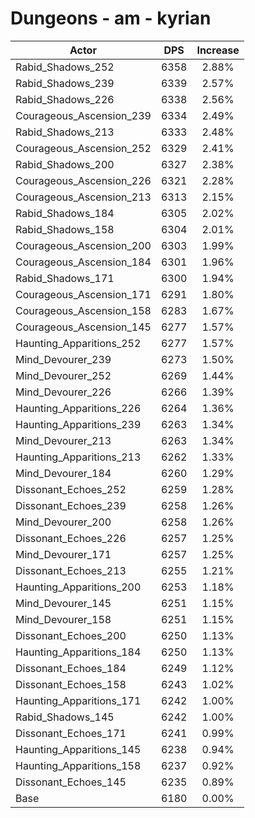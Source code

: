 # Dungeons - am - kyrian
| Actor | DPS | Increase |
|---|:---:|:---:|
|Rabid_Shadows_252|6358|2.88%|
|Rabid_Shadows_239|6339|2.57%|
|Rabid_Shadows_226|6338|2.56%|
|Courageous_Ascension_239|6334|2.49%|
|Rabid_Shadows_213|6333|2.48%|
|Courageous_Ascension_252|6329|2.41%|
|Rabid_Shadows_200|6327|2.38%|
|Courageous_Ascension_226|6321|2.28%|
|Courageous_Ascension_213|6313|2.15%|
|Rabid_Shadows_184|6305|2.02%|
|Rabid_Shadows_158|6304|2.01%|
|Courageous_Ascension_200|6303|1.99%|
|Courageous_Ascension_184|6301|1.96%|
|Rabid_Shadows_171|6300|1.94%|
|Courageous_Ascension_171|6291|1.80%|
|Courageous_Ascension_158|6283|1.67%|
|Courageous_Ascension_145|6277|1.57%|
|Haunting_Apparitions_252|6277|1.57%|
|Mind_Devourer_239|6273|1.50%|
|Mind_Devourer_252|6269|1.44%|
|Mind_Devourer_226|6266|1.39%|
|Haunting_Apparitions_226|6264|1.36%|
|Haunting_Apparitions_239|6263|1.34%|
|Mind_Devourer_213|6263|1.34%|
|Haunting_Apparitions_213|6262|1.33%|
|Mind_Devourer_184|6260|1.29%|
|Dissonant_Echoes_252|6259|1.28%|
|Dissonant_Echoes_239|6258|1.26%|
|Mind_Devourer_200|6258|1.26%|
|Dissonant_Echoes_226|6257|1.25%|
|Mind_Devourer_171|6257|1.25%|
|Dissonant_Echoes_213|6255|1.21%|
|Haunting_Apparitions_200|6253|1.18%|
|Mind_Devourer_145|6251|1.15%|
|Mind_Devourer_158|6251|1.15%|
|Dissonant_Echoes_200|6250|1.13%|
|Haunting_Apparitions_184|6250|1.13%|
|Dissonant_Echoes_184|6249|1.12%|
|Dissonant_Echoes_158|6243|1.02%|
|Haunting_Apparitions_171|6242|1.00%|
|Rabid_Shadows_145|6242|1.00%|
|Dissonant_Echoes_171|6241|0.99%|
|Haunting_Apparitions_145|6238|0.94%|
|Haunting_Apparitions_158|6237|0.92%|
|Dissonant_Echoes_145|6235|0.89%|
|Base|6180|0.00%|
